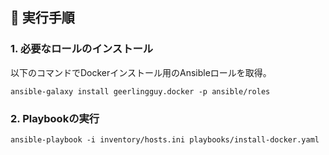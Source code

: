## 🔧 実行手順

### 1. 必要なロールのインストール

以下のコマンドでDockerインストール用のAnsibleロールを取得。

```
ansible-galaxy install geerlingguy.docker -p ansible/roles
```

### 2. Playbookの実行

```
ansible-playbook -i inventory/hosts.ini playbooks/install-docker.yaml
```

